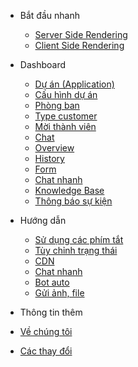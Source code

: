- Bắt đầu nhanh
  - [Server Side Rendering](vi/embed-ssr.md)
  - [Client Side Rendering](vi/embed-csr.md)
- Dashboard
  - [Dự án (Application)](vi/project/index.md)
  - [Cấu hình dự án](vi/project/config.md)
  - [Phòng ban](vi/project/group.md)
  - [Type customer](vi/project/type_customer.md)
  - [Mời thành viên](vi/project/invite_user.md)
  - [Chat](vi/project/chat.md)
  - [Overview](write-a-plugin.md)
  - [History](vi/project/history.md)
  - [Form](language-highlight.md)
  - [Chat nhanh](vi/project/quick_chat.md)
  - [Knowledge Base](language-highlight.md)
  - [Thông báo sự kiện](language-highlight.md)
- Hướng dẫn

  - [Sử dụng các phím tắt](helpers.md)
  - [Tùy chỉnh trạng thái](vue.md)
  - [CDN](cdn.md)
  - [Chat nhanh](pwa.md)
  - [Bot auto](ssr.md)
  - [Gửi ảnh, file](embed-files.md)

- Thông tin thêm
- [Về chúng tôi](awesome.md)
- [Các thay đổi](changelog.md)
